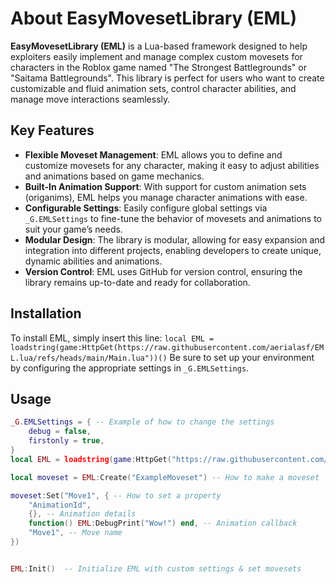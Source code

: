 # About EasyMovesetLibrary (EML)

**EasyMovesetLibrary (EML)** is a Lua-based framework designed to help exploiters easily implement and manage complex custom movesets for characters in the Roblox game named "The Strongest Battlegrounds" or "Saitama Battlegrounds". This library is perfect for users who want to create customizable and fluid animation sets, control character abilities, and manage move interactions seamlessly.

## Key Features
- **Flexible Moveset Management**: EML allows you to define and customize movesets for any character, making it easy to adjust abilities and animations based on game mechanics.
- **Built-In Animation Support**: With support for custom animation sets (origanims), EML helps you manage character animations with ease.
- **Configurable Settings**: Easily configure global settings via `_G.EMLSettings` to fine-tune the behavior of movesets and animations to suit your game’s needs.
- **Modular Design**: The library is modular, allowing for easy expansion and integration into different projects, enabling developers to create unique, dynamic abilities and animations.
- **Version Control**: EML uses GitHub for version control, ensuring the library remains up-to-date and ready for collaboration.

## Installation
To install EML, simply insert this line: `local EML = loadstring(game:HttpGet(https://raw.githubusercontent.com/aerialasf/EML.lua/refs/heads/main/Main.lua"))()` Be sure to set up your environment by configuring the appropriate settings in `_G.EMLSettings`.

## Usage
```lua
_G.EMLSettings = { -- Example of how to change the settings
    debug = false,
    firstonly = true,
}
local EML = loadstring(game:HttpGet("https://raw.githubusercontent.com/aerialasf/EML.lua/refs/heads/main/Main.lua"))()  -- Example of how to load the library

local moveset = EML:Create("ExampleMoveset") -- How to make a moveset

moveset:Set("Move1", { -- How to set a property
    "AnimationId",
    {}, -- Animation details
    function() EML:DebugPrint("Wow!") end, -- Animation callback
    "Move1", -- Move name
})


EML:Init()  -- Initialize EML with custom settings & set movesets
```
